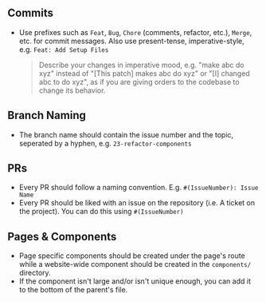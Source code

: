 ## Commits

- Use prefixes such as `Feat`, `Bug`, `Chore` (comments, refactor, etc.), `Merge`, etc. for commit messages. Also use present-tense, imperative-style, e.g. `Feat: Add Setup Files`
  > Describe your changes in imperative mood, e.g. "make abc do xyz" instead of "[This patch] makes abc do xyz" or "[I] changed abc to do xyz", as if you are giving orders to the codebase to change its behavior.

## Branch Naming

- The branch name should contain the issue number and the topic, seperated by a hyphen, e.g. `23-refactor-components`

## PRs

- Every PR should follow a naming convention. E.g. `#(IssueNumber): Issue Name`
- Every PR should be liked with an issue on the repository (i.e. A ticket on the project). You can do this using `#(IssueNumber)`

## Pages & Components

- Page specific components should be created under the page's route while a website-wide component should be created in the `components/` directory.
- If the component isn't large and/or isn't unique enough, you can add it to the bottom of the parent's file.
